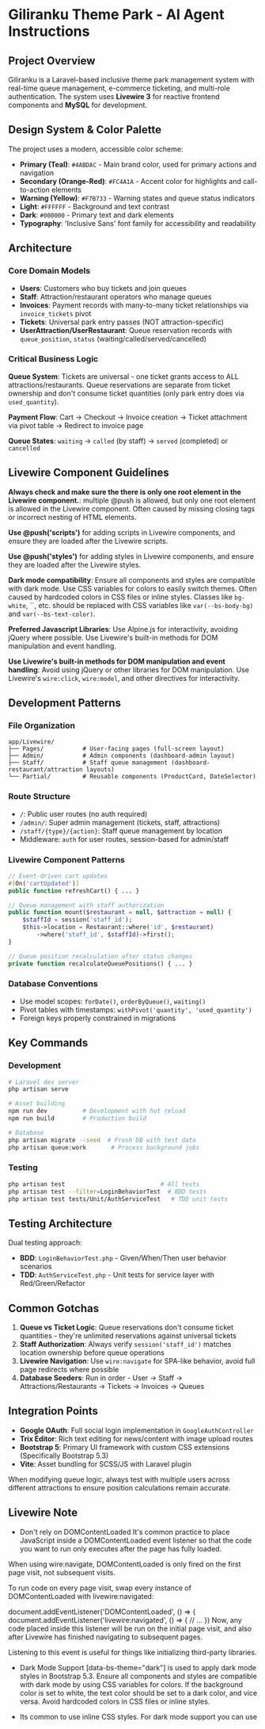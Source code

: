 # Giliranku Theme Park - AI Agent Instructions

## Project Overview
Giliranku is a Laravel-based inclusive theme park management system with real-time queue management, e-commerce ticketing, and multi-role authentication. The system uses **Livewire 3** for reactive frontend components and **MySQL** for development.

## Design System & Color Palette
The project uses a modern, accessible color scheme:
- **Primary (Teal)**: `#4ABDAC` - Main brand color, used for primary actions and navigation
- **Secondary (Orange-Red)**: `#FC4A1A` - Accent color for highlights and call-to-action elements  
- **Warning (Yellow)**: `#F7B733` - Warning states and queue status indicators
- **Light**: `#FFFFFF` - Background and text contrast
- **Dark**: `#000000` - Primary text and dark elements
- **Typography**: 'Inclusive Sans' font family for accessibility and readability

## Architecture

### Core Domain Models
- **Users**: Customers who buy tickets and join queues
- **Staff**: Attraction/restaurant operators who manage queues  
- **Invoices**: Payment records with many-to-many ticket relationships via `invoice_tickets` pivot
- **Tickets**: Universal park entry passes (NOT attraction-specific)
- **UserAttraction/UserRestaurant**: Queue reservation records with `queue_position`, `status` (waiting/called/served/cancelled)

### Critical Business Logic
**Queue System**: Tickets are universal - one ticket grants access to ALL attractions/restaurants. Queue reservations are separate from ticket ownership and don't consume ticket quantities (only park entry does via `used_quantity`).

**Payment Flow**: Cart → Checkout → Invoice creation → Ticket attachment via pivot table → Redirect to invoice page

**Queue States**: `waiting` → `called` (by staff) → `served` (completed) or `cancelled`

## Livewire Component Guidelines

**Always check and make sure the there is only one root element in the Livewire component.**: multiple @push is allowed, but only one root element is allowed in the Livewire component. Often caused by missing closing tags or incorrect nesting of HTML elements.

**Use @push('scripts')** for adding scripts in Livewire components, and ensure they are loaded after the Livewire scripts.

**Use @push('styles')** for adding styles in Livewire components, and ensure they are loaded after the Livewire styles.

**Dark mode compatibility**: Ensure all components and styles are compatible with dark mode. Use CSS variables for colors to easily switch themes. Often caused by hardcoded colors in CSS files or inline styles. Classes like `bg-white`, ``, etc. should be replaced with CSS variables like `var(--bs-body-bg)` and `var(--bs-text-color)`.

**Preferred Javascript Libraries**: Use Alpine.js for interactivity, avoiding jQuery where possible. Use Livewire's built-in methods for DOM manipulation and event handling.

**Use Livewire's built-in methods for DOM manipulation and event handling**: Avoid using jQuery or other libraries for DOM manipulation. Use Livewire's `wire:click`, `wire:model`, and other directives for interactivity.

## Development Patterns

### File Organization
```
app/Livewire/
├── Pages/           # User-facing pages (full-screen layout)
├── Admin/           # Admin components (dashboard-admin layout)  
├── Staff/           # Staff queue management (dashboard-restaurant/attraction layouts)
└── Partial/         # Reusable components (ProductCard, DateSelector)
```

### Route Structure
- `/`: Public user routes (no auth required)
- `/admin/`: Super admin management (tickets, staff, attractions)
- `/staff/{type}/{action}`: Staff queue management by location
- Middleware: `auth` for user routes, session-based for admin/staff

### Livewire Component Patterns
```php
// Event-driven cart updates
#[On('cartUpdated')] 
public function refreshCart() { ... }

// Queue management with staff authorization
public function mount($restaurant = null, $attraction = null) {
    $staffId = session('staff_id');
    $this->location = Restaurant::where('id', $restaurant)
        ->where('staff_id', $staffId)->first();
}

// Queue position recalculation after status changes
private function recalculateQueuePositions() { ... }
```

### Database Conventions
- Use model scopes: `forDate()`, `orderByQueue()`, `waiting()`
- Pivot tables with timestamps: `withPivot('quantity', 'used_quantity')`
- Foreign keys properly constrained in migrations

## Key Commands

### Development
```bash
# Laravel dev server
php artisan serve

# Asset building  
npm run dev          # Development with hot reload
npm run build        # Production build

# Database
php artisan migrate --seed  # Fresh DB with test data
php artisan queue:work       # Process background jobs
```

### Testing
```bash
php artisan test                           # All tests
php artisan test --filter=LoginBehaviorTest  # BDD tests
php artisan test tests/Unit/AuthServiceTest   # TDD unit tests
```

## Testing Architecture
Dual testing approach:
- **BDD**: `LoginBehaviorTest.php` - Given/When/Then user behavior scenarios
- **TDD**: `AuthServiceTest.php` - Unit tests for service layer with Red/Green/Refactor

## Common Gotchas
1. **Queue vs Ticket Logic**: Queue reservations don't consume ticket quantities - they're unlimited reservations against universal tickets
2. **Staff Authorization**: Always verify `session('staff_id')` matches location ownership before queue operations
3. **Livewire Navigation**: Use `wire:navigate` for SPA-like behavior, avoid full page redirects where possible
4. **Database Seeders**: Run in order - User → Staff → Attractions/Restaurants → Tickets → Invoices → Queues

## Integration Points
- **Google OAuth**: Full social login implementation in `GoogleAuthController`
- **Trix Editor**: Rich text editing for news/content with image upload routes
- **Bootstrap 5**: Primary UI framework with custom CSS extensions (Specifically Bootstrap 5.3)
- **Vite**: Asset bundling for SCSS/JS with Laravel plugin

When modifying queue logic, always test with multiple users across different attractions to ensure position calculations remain accurate.


## Livewire Note
- Don't rely on DOMContentLoaded
It's common practice to place JavaScript inside a DOMContentLoaded event listener so that the code you want to run only executes after the page has fully loaded.

When using wire:navigate, DOMContentLoaded is only fired on the first page visit, not subsequent visits.

To run code on every page visit, swap every instance of DOMContentLoaded with livewire:navigated:

document.addEventListener('DOMContentLoaded', () => { 
document.addEventListener('livewire:navigated', () => { 
    // ...
})
Now, any code placed inside this listener will be run on the initial page visit, and also after Livewire has finished navigating to subsequent pages.

Listening to this event is useful for things like initializing third-party libraries.

- Dark Mode Support
[data-bs-theme="dark"] is used to apply dark mode styles in Bootstrap 5.3. Ensure all components and styles are compatible with dark mode by using CSS variables for colors. If the background color is set to white, the text color should be set to a dark color, and vice versa. Avoid hardcoded colors in CSS files or inline styles.

- Its common to use inline CSS styles. For dark mode support you can use 